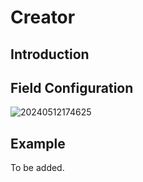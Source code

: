 # Creator

<PluginInfo name="users"></PluginInfo>

## Introduction

## Field Configuration

![20240512174625](https://static-docs.nocobase.com/20240512174625.png)

## Example

To be added.
